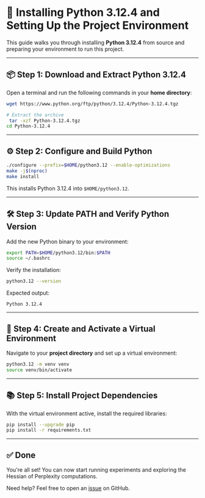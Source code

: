 # 🐍 Installing Python 3.12.4 and Setting Up the Project Environment

This guide walks you through installing **Python 3.12.4** from source and preparing your environment to run this project.

---

## 📦 Step 1: Download and Extract Python 3.12.4
Open a terminal and run the following commands in your **home directory**:

```bash
wget https://www.python.org/ftp/python/3.12.4/Python-3.12.4.tgz

# Extract the archive
 tar -xzf Python-3.12.4.tgz
cd Python-3.12.4
```

---

## ⚙️ Step 2: Configure and Build Python
```bash
./configure --prefix=$HOME/python3.12 --enable-optimizations
make -j$(nproc)
make install
```

This installs Python 3.12.4 into `$HOME/python3.12`.

---

## 🛠 Step 3: Update PATH and Verify Python Version
Add the new Python binary to your environment:

```bash
export PATH=$HOME/python3.12/bin:$PATH
source ~/.bashrc
```

Verify the installation:
```bash
python3.12 --version
```
Expected output:
```
Python 3.12.4
```

---

## 🧪 Step 4: Create and Activate a Virtual Environment
Navigate to your **project directory** and set up a virtual environment:

```bash
python3.12 -m venv venv
source venv/bin/activate
```

---

## 📚 Step 5: Install Project Dependencies
With the virtual environment active, install the required libraries:

```bash
pip install --upgrade pip
pip install -r requirements.txt
```

---

## ✅ Done
You're all set! You can now start running experiments and exploring the Hessian of Perplexity computations.

Need help? Feel free to open an [issue](https://github.com/vectozavr/llm-hessian/issues) on GitHub.

